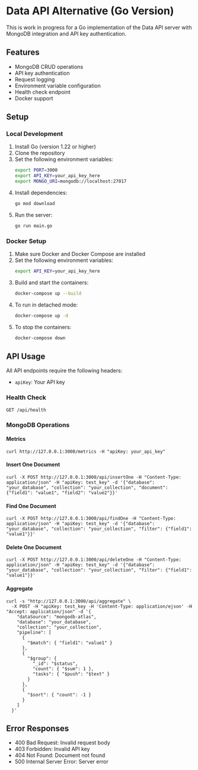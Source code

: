 # Data API Alternative (Go Version)

This is work in progress for a Go implementation of the Data API server with MongoDB integration and API key authentication.

## Features

- MongoDB CRUD operations
- API key authentication
- Request logging
- Environment variable configuration
- Health check endpoint
- Docker support

## Setup

### Local Development

1. Install Go (version 1.22 or higher)
2. Clone the repository
3. Set the following environment variables:
   ```bash
   export PORT=3000
   export API_KEY=your_api_key_here
   export MONGO_URI=mongodb://localhost:27017
   ```
4. Install dependencies:
   ```bash
   go mod download
   ```
5. Run the server:
   ```bash
   go run main.go
   ```

### Docker Setup

1. Make sure Docker and Docker Compose are installed
2. Set the following environment variables:
   ```bash
   export API_KEY=your_api_key_here
   ```
3. Build and start the containers:
   ```bash
   docker-compose up --build
   ```
4. To run in detached mode:
   ```bash
   docker-compose up -d
   ```
5. To stop the containers:
   ```bash
   docker-compose down
   ```

## API Usage

All API endpoints require the following headers:
- `apiKey`: Your API key

### Health Check
```
GET /api/health
```

### MongoDB Operations

#### Metrics
```
curl http://127.0.0.1:3000/metrics -H "apiKey: your_api_key"
```

#### Insert One Document
```
curl -X POST http://127.0.0.1:3000/api/insertOne -H "Content-Type: application/json" -H "apiKey: test_key" -d '{"database": "your_database", "collection": "your_collection", "document": {"field1": "value1", "field2": "value2"}}'
```

#### Find One Document
```
curl -X POST http://127.0.0.1:3000/api/findOne -H "Content-Type: application/json" -H "apiKey: test_key" -d '{"database": "your_database", "collection": "your_collection", "filter": {"field1": "value1"}}'
```

#### Delete One Document
```
curl -X POST http://127.0.0.1:3000/api/deleteOne -H "Content-Type: application/json" -H "apiKey: test_key" -d '{"database": "your_database", "collection": "your_collection", "filter": {"field1": "value1"}}'
```

#### Aggregate
```
curl -s "http://127.0.0.1:3000/api/aggregate" \
  -X POST -H "apiKey: test_key -H 'Content-Type: application/ejson' -H "Accept: application/json" -d '{
    "dataSource": "mongodb-atlas",
    "database": "your_database",
    "collection": "your_collection",
    "pipeline": [
      {
        "$match": { "field1": "value1" }
      },
      {
        "$group": {
          "_id": "$status",
          "count": { "$sum": 1 },
          "tasks": { "$push": "$text" }
        }
      },
      {
        "$sort": { "count": -1 }
      }
    ]
  }'

```


## Error Responses

- 400 Bad Request: Invalid request body
- 403 Forbidden: Invalid API key
- 404 Not Found: Document not found
- 500 Internal Server Error: Server error
